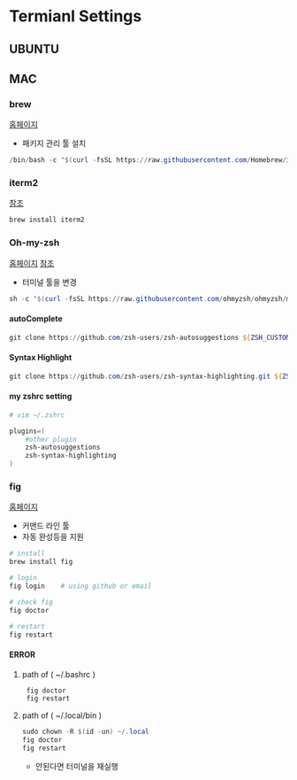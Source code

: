 # Termianl Settings

## UBUNTU

## MAC

### brew

[홈페이지](https://brew.sh/index_ko)

- 패키지 관리 툴 설치

```powershell
/bin/bash -c "$(curl -fsSL https://raw.githubusercontent.com/Homebrew/install/HEAD/install.sh)"
```

### iterm2

[참조](https://danaing.github.io/etc/2022/03/28/M1-mac-iTerm2-setting.html)

```powershell
brew install iterm2
```

### Oh-my-zsh

[홈페이지](https://ohmyz.sh/#install)
[참조](https://danaing.github.io/etc/2022/03/28/M1-mac-iTerm2-setting.html)

- 터미널 툴을 변경

```powershell
sh -c "$(curl -fsSL https://raw.githubusercontent.com/ohmyzsh/ohmyzsh/master/tools/install.sh)"
```

#### autoComplete

```powershell
git clone https://github.com/zsh-users/zsh-autosuggestions ${ZSH_CUSTOM:-~/.oh-my-zsh/custom}/plugins/zsh-autosuggestions
```

#### Syntax Highlight

```powershell
git clone https://github.com/zsh-users/zsh-syntax-highlighting.git ${ZSH_CUSTOM:-~/.oh-my-zsh/custom}/plugins/zsh-syntax-highlighting
```

#### my zshrc setting

```powershell
# vim ~/.zshrc

plugins=(
    #other plugin
    zsh-autosuggestions
    zsh-syntax-highlighting
)
```

### fig

[홈페이지](https://fig.io/)

- 커맨드 라인 툴
- 자동 완성등을 지원

```powershell
# install
brew install fig

# login
fig login    # using github or email

# check fig
fig doctor    

# restart
fig restart
```

#### ERROR

1. path of ( ~/.bashrc )

   ```powershell
    fig doctor
    fig restart
    ```

2. path of ( ~/.local/bin )

    ```powershell
    sudo chown -R $(id -un) ~/.local
    fig doctor
    fig restart
    ```

    - 안된다면 터미널을 재실행
